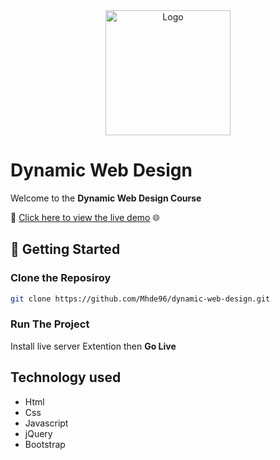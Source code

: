 <link rel="stylesheet" href="Readme.css">


<div align="center">
    <img src="https://github.githubassets.com/images/modules/logos_page/GitHub-Mark.png" alt="Logo" width="200">
     </img>
</div>


# Dynamic Web Design
Welcome to the **Dynamic Web Design Course**

🔗 [Click here to view the live demo](google.com)  🌐

## 🚀 Getting Started
### Clone the Reposiroy 
```bash
git clone https://github.com/Mhde96/dynamic-web-design.git
```

### Run The Project 
Install live server Extention then **Go Live**

## Technology used
- Html
- Css
- Javascript
- jQuery
- Bootstrap 

